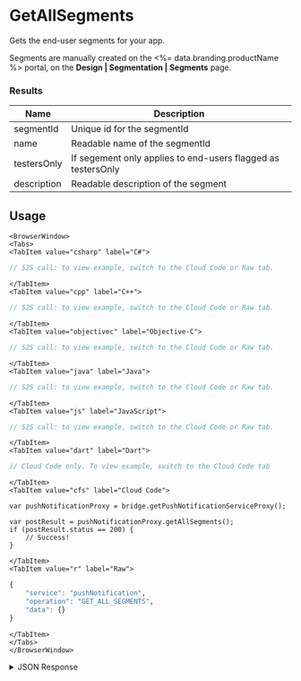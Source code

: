 # GetAllSegments

Gets the end-user segments for your app.

Segments are manually created on the <%= data.branding.productName %> portal, on the **Design | Segmentation | Segments** page.

### Results
Name | Description
--------- | -----------
segmentId | Unique id for the segmentId
name | Readable name of the segmentId
testersOnly | If segement only applies to end-users flagged as testersOnly
description | Readable description of the segment

<PartialServop service_name="pushNotification" operation_name="GET_ALL_SEGMENTS" />

## Usage

```mdx-code-block
<BrowserWindow>
<Tabs>
<TabItem value="csharp" label="C#">
```

```csharp
// S2S call: to view example, switch to the Cloud Code or Raw tab.
```

```mdx-code-block
</TabItem>
<TabItem value="cpp" label="C++">
```

```cpp
// S2S call: to view example, switch to the Cloud Code or Raw tab.
```

```mdx-code-block
</TabItem>
<TabItem value="objectivec" label="Objective-C">
```

```objectivec
// S2S call: to view example, switch to the Cloud Code or Raw tab.
```

```mdx-code-block
</TabItem>
<TabItem value="java" label="Java">
```

```java
// S2S call: to view example, switch to the Cloud Code or Raw tab.
```

```mdx-code-block
</TabItem>
<TabItem value="js" label="JavaScript">
```

```javascript
// S2S call: to view example, switch to the Cloud Code or Raw tab.
```

```mdx-code-block
</TabItem>
<TabItem value="dart" label="Dart">
```

```dart
// Cloud Code only. To view example, switch to the Cloud Code tab
```

```mdx-code-block
</TabItem>
<TabItem value="cfs" label="Cloud Code">
```

```cfscript
var pushNotificationProxy = bridge.getPushNotificationServiceProxy();

var postResult = pushNotificationProxy.getAllSegments();
if (postResult.status == 200) {
    // Success!
}
```

```mdx-code-block
</TabItem>
<TabItem value="r" label="Raw">
```

```r
{
	"service": "pushNotification",
	"operation": "GET_ALL_SEGMENTS",
	"data": {}
}
```

```mdx-code-block
</TabItem>
</Tabs>
</BrowserWindow>
```

<details>
<summary>JSON Response</summary>

```json
{
   "packetId":1,
   "messageResponses":[
      {
         "data":{
            "segments":[
               {
                  "segmentId":3,
                  "name":"New End-Users",
                  "testersOnly":false,
                  "description":"People that was started in the last 10 days."
               },
               {
                  "segmentId":4,
                  "name":"Recurring End-Users",
                  "testersOnly":false,
                  "description":"People that have been active and have an account older than 10 days."
               },
               {
                  "segmentId":5,
                  "name":"In-Active End-Users",
                  "testersOnly":false,
                  "description":"People that have been in-active and have an account older than 10 days."
               }
            ]
         },
         "status":200
      }
   ]
}
```
</details>

